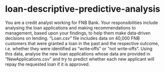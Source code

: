 # loan-descriptive-predictive-analysis
You are a credit analyst working for FNB Bank. Your responsibilities include analysing the loan applications and making recommendations to management, based upon your findings, to help them make data‐driven decisions on lending.
“Loan.csv” file includes data on 40,000 FNB customers that were granted a loan in the past and the respective outcome, i.e. whether they were identified as “write‐offs” or “not write‐offs”. Using this data, analyse the new loan applications whose data are provided in “NewApplications.csv” and try to predict whether each new applicant will repay the requested loan if it is approved.
